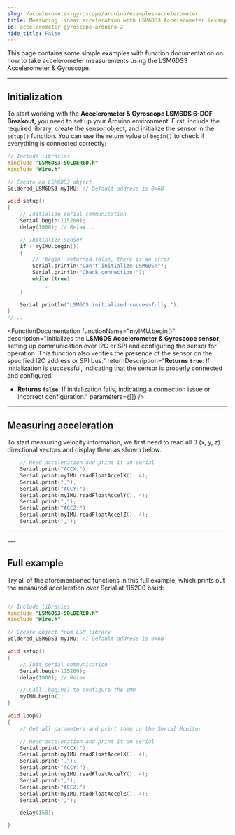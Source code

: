 ```yaml
---
slug: /accelerometer-gyroscope/arduino/examples-accelerometer  
title: Measuring linear acceleration with LSM6DS3 Accelerometer (example)
id: accelerometer-gyroscope-arduino-2 
hide_title: False
---
```


This page contains some simple examples with function documentation on how to take accelerometer measurements using the LSM6DS3 Accelerometer & Gyroscope.

---

## Initialization

To start working with the **Accelerometer & Gyroscope LSM6DS 6-DOF Breakout**, you need to set up your Arduino environment. First, include the required library, create the sensor object, and initialize the sensor in the `setup()` function. You can use the return value of `begin()` to check if everything is connected correctly:

```cpp
// Include libraries
#include "LSM6DS3-SOLDERED.h"
#include "Wire.h"

// Create an LSM6DS3 object
Soldered_LSM6DS3 myIMU; // Default address is 0x6B

void setup()
{
    // Initialize serial communication
    Serial.begin(115200);
    delay(1000); // Relax...

    // Initialize sensor
    if (!myIMU.begin())
    {
        // 'begin' returned false, there is an error
        Serial.println("Can't initialize LSM6DS!");
        Serial.println("Check connection!");
        while (true)
            ;
    }

    Serial.println("LSM6DS initialized successfully.");
}
//...
```

<FunctionDocumentation
  functionName="myIMU.begin()"
  description="Initializes the **LSM6DS Accelerometer & Gyroscope sensor**, setting up communication over I2C or SPI and configuring the sensor for operation. This function also verifies the presence of the sensor on the specified I2C address or SPI bus."
  returnDescription="**Returns `true`**: If initialization is successful, indicating that the sensor is properly connected and configured.
- **Returns `false`**: If initialization fails, indicating a connection issue or incorrect configuration."
  parameters={[]}
/>

---

## Measuring acceleration 

To start measuring velocity information, we first need to read all 3 (x, y, z) directional vectors and display them as shown below.

```cpp
    // Read acceleration and print it on serial
    Serial.print("ACCX:");
    Serial.print(myIMU.readFloatAccelX(), 4);
    Serial.print(",");
    Serial.print("ACCY:");
    Serial.print(myIMU.readFloatAccelY(), 4);
    Serial.print(",");
    Serial.print("ACCZ:");
    Serial.print(myIMU.readFloatAccelZ(), 4);
    Serial.print(",");
```

<FunctionDocumentation
  functionName="myIMU.readFloatAccel*(),4;"
  description="Reads the acceleration value along the given axis from the LSM6DS3 sensor."
  returnDescription="Returns a floating-point number in units of g (gravitational force)."
  parameters={[]}
/>

---
<CenteredImage src="/img/accelerometer-gyroscope/AGposition1.png" alt="LSM6DS in position 1" caption="LSM6DS in position 1" width="750px" />
<CenteredImage src="/img/accelerometer-gyroscope/serialMonitor1.png" alt="Serial Monitor for LSM6DS in position 1" caption="Serial Monitor for LSM6DS in position 1" width="1000px" />

<CenteredImage src="/img/accelerometer-gyroscope/AGposition2.png" alt="LSM6DS in position 2" caption="LSM6DS in position 2" width="750px" />
<CenteredImage src="/img/accelerometer-gyroscope/serialMonitor2.png" alt="Serial Monitor for LSM6DS in position 2" caption="Serial Monitor for LSM6DS in position 2" width="1000px" />
---

## Full example

Try all of the aforementioned functions in this full example, which prints out the measured acceleration over Serial at 115200 baud:

```cpp

// Include libraries
#include "LSM6DS3-SOLDERED.h"
#include "Wire.h"

// Create object from LSM library
Soldered_LSM6DS3 myIMU; // Default address is 0x6B

void setup()
{
    // Init serial communication
    Serial.begin(115200);
    delay(1000); // Relax...

    // Call .begin() to configure the IMU
    myIMU.begin();
}

void loop()
{
    // Get all parameters and print them on the Serial Monitor

    // Read acceleration and print it on serial
    Serial.print("ACCX:");
    Serial.print(myIMU.readFloatAccelX(), 4);
    Serial.print(",");
    Serial.print("ACCY:");
    Serial.print(myIMU.readFloatAccelY(), 4);
    Serial.print(",");
    Serial.print("ACCZ:");
    Serial.print(myIMU.readFloatAccelZ(), 4);
    Serial.print(",");

    delay(150);

}
```
<QuickLink 
  title="minimalistExample.ino" 
  description="Most basic example of use. Example using the LSM6DS3 with basic settings"
  url="https://github.com/SolderedElectronics/Soldered-LSM6DS3-Arduino-Library/blob/main/examples/MinimalistExample/MinimalistExample.ino" 
/>